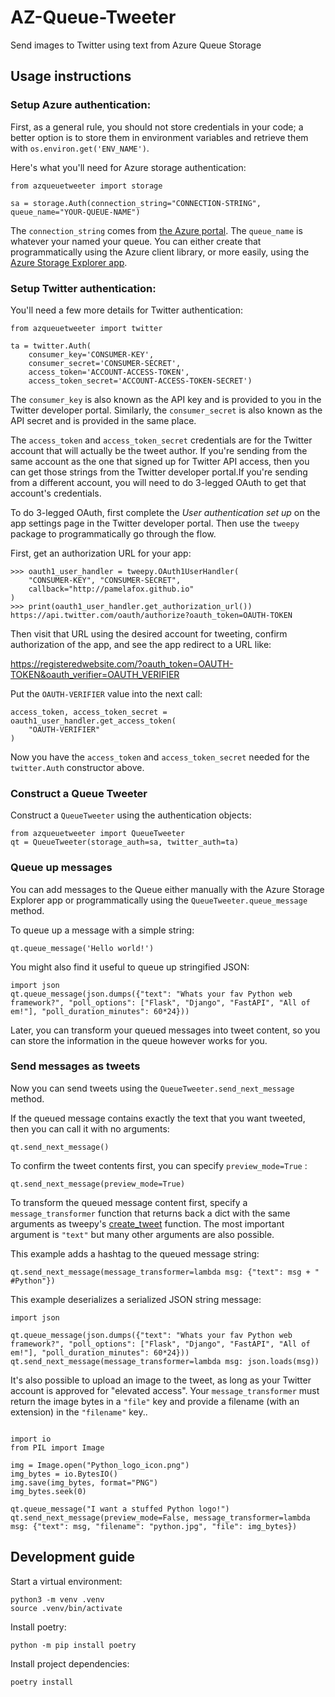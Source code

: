 # AZ-Queue-Tweeter

Send images to Twitter using text from Azure Queue Storage

## Usage instructions

### Setup Azure authentication:

First, as a general rule, you should not store credentials in your code;
a better option is to store them in environment variables and retrieve them
with `os.environ.get('ENV_NAME')`.

Here's what you'll need for Azure storage authentication:

```
from azqueuetweeter import storage

sa = storage.Auth(connection_string="CONNECTION-STRING", queue_name="YOUR-QUEUE-NAME")
```

The `connection_string` comes from [the Azure portal](https://learn.microsoft.com/en-us/azure/storage/queues/storage-python-how-to-use-queue-storage?tabs=python%2Cenvironment-variable-windows#copy-your-credentials-from-the-azure-portal).
The `queue_name` is whatever your named your queue. You can either create that programmatically
using the Azure client library, or more easily, using the [Azure Storage Explorer app](https://learn.microsoft.com/en-us/azure/vs-azure-tools-storage-manage-with-storage-explorer?tabs=macos).

### Setup Twitter authentication:

You'll need a few more details for Twitter authentication:

```
from azqueuetweeter import twitter

ta = twitter.Auth(
    consumer_key='CONSUMER-KEY',
    consumer_secret='CONSUMER-SECRET',
    access_token='ACCOUNT-ACCESS-TOKEN',
    access_token_secret='ACCOUNT-ACCESS-TOKEN-SECRET')
```

The `consumer_key` is also known as the API key and is provided to you in the Twitter developer portal. Similarly, the `consumer_secret` is also known as the API secret and is provided in the same place.

The `access_token` and `access_token_secret` credentials are for the Twitter account that will actually be the tweet author. If you're sending from the same account as the one that signed up for Twitter API access, then you can get those strings from the Twitter developer portal.If you're sending from a different account, you will need to do 3-legged OAuth to get that account's credentials.

To do 3-legged OAuth, first complete the _User authentication set up_ on the app settings page in the Twitter developer portal. Then use the `tweepy` package to programmatically go through the flow.

First, get an authorization URL for your app:

```
>>> oauth1_user_handler = tweepy.OAuth1UserHandler(
    "CONSUMER-KEY", "CONSUMER-SECRET",
    callback="http://pamelafox.github.io"
)
>>> print(oauth1_user_handler.get_authorization_url())
https://api.twitter.com/oauth/authorize?oauth_token=OAUTH-TOKEN
```

Then visit that URL using the desired account for tweeting,
confirm authorization of the app, and see the app redirect to a URL like:

https://registeredwebsite.com/?oauth_token=OAUTH-TOKEN&oauth_verifier=OAUTH_VERIFIER

Put the `OAUTH-VERIFIER` value into the next call:

```
access_token, access_token_secret = oauth1_user_handler.get_access_token(
    "OAUTH-VERIFIER"
)
```

Now you have the `access_token` and `access_token_secret` needed for the `twitter.Auth` constructor above.

### Construct a Queue Tweeter

Construct a `QueueTweeter` using the authentication objects:

```
from azqueuetweeter import QueueTweeter
qt = QueueTweeter(storage_auth=sa, twitter_auth=ta)
```

### Queue up messages

You can add messages to the Queue either manually with the Azure Storage Explorer app or programmatically using the `QueueTweeter.queue_message` method.

To queue up a message with a simple string:

```
qt.queue_message('Hello world!')
```

You might also find it useful to queue up stringified JSON:

```
import json
qt.queue_message(json.dumps({"text": "Whats your fav Python web framework?", "poll_options": ["Flask", "Django", "FastAPI", "All of em!"], "poll_duration_minutes": 60*24}))
```

Later, you can transform your queued messages into tweet content, so you can store the information in the queue however works for you.

### Send messages as tweets

Now you can send tweets using the `QueueTweeter.send_next_message` method.

If the queued message contains exactly the text that you want tweeted, then you can call it with no arguments:

```
qt.send_next_message()
```

To confirm the tweet contents first, you can specify `preview_mode=True` :

```
qt.send_next_message(preview_mode=True)
```

To transform the queued message content first, specify a `message_transformer` function that returns back
a dict with the same arguments as tweepy's [create_tweet](https://docs.tweepy.org/en/stable/client.html#tweepy.Client.create_tweet) function. The most important argument is `"text"` but many other arguments are also possible.

This example adds a hashtag to the queued message string:

```
qt.send_next_message(message_transformer=lambda msg: {"text": msg + " #Python"})
```

This example deserializes a serialized JSON string message:

```
import json

qt.queue_message(json.dumps({"text": "Whats your fav Python web framework?", "poll_options": ["Flask", "Django", "FastAPI", "All of em!"], "poll_duration_minutes": 60*24}))
qt.send_next_message(message_transformer=lambda msg: json.loads(msg))
```

It's also possible to upload an image to the tweet, as long as your Twitter account is approved for "elevated access".
Your `message_transformer` must return the image bytes in a `"file"` key and provide a filename (with an extension)
in the `"filename"` key..

```

import io
from PIL import Image

img = Image.open("Python_logo_icon.png")
img_bytes = io.BytesIO()
img.save(img_bytes, format="PNG")
img_bytes.seek(0)

qt.queue_message("I want a stuffed Python logo!")
qt.send_next_message(preview_mode=False, message_transformer=lambda msg: {"text": msg, "filename": "python.jpg", "file": img_bytes})
```

## Development guide

Start a virtual environment:

```
python3 -m venv .venv
source .venv/bin/activate
```

Install poetry:

```
python -m pip install poetry
```

Install project dependencies:

```
poetry install
```
